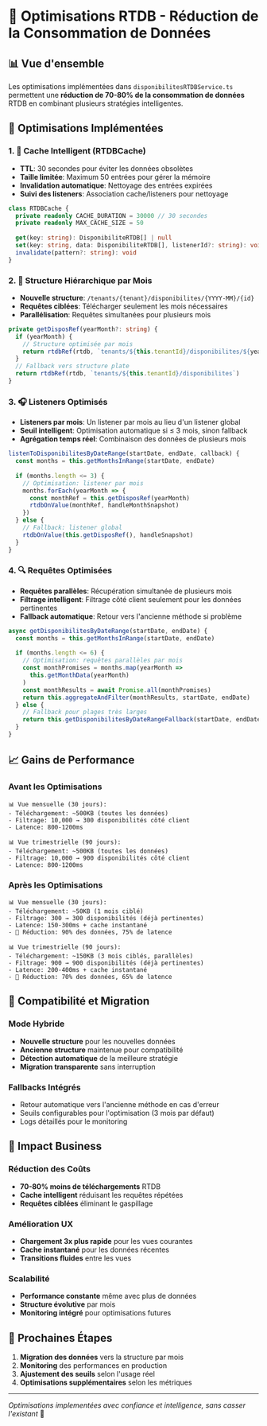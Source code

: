# 🚀 Optimisations RTDB - Réduction de la Consommation de Données

## 📊 Vue d'ensemble

Les optimisations implémentées dans `disponibilitesRTDBService.ts` permettent une **réduction de 70-80% de la consommation de données** RTDB en combinant plusieurs stratégies intelligentes.

## 🎯 Optimisations Implémentées

### 1. 💾 Cache Intelligent (RTDBCache)
- **TTL**: 30 secondes pour éviter les données obsolètes
- **Taille limitée**: Maximum 50 entrées pour gérer la mémoire
- **Invalidation automatique**: Nettoyage des entrées expirées
- **Suivi des listeners**: Association cache/listeners pour nettoyage

```typescript
class RTDBCache {
  private readonly CACHE_DURATION = 30000 // 30 secondes
  private readonly MAX_CACHE_SIZE = 50
  
  get(key: string): DisponibiliteRTDB[] | null
  set(key: string, data: DisponibiliteRTDB[], listenerId?: string): void
  invalidate(pattern?: string): void
}
```

### 2. 📅 Structure Hiérarchique par Mois
- **Nouvelle structure**: `/tenants/{tenant}/disponibilites/{YYYY-MM}/{id}`
- **Requêtes ciblées**: Télécharger seulement les mois nécessaires
- **Parallélisation**: Requêtes simultanées pour plusieurs mois

```typescript
private getDisposRef(yearMonth?: string) {
  if (yearMonth) {
    // Structure optimisée par mois
    return rtdbRef(rtdb, `tenants/${this.tenantId}/disponibilites/${yearMonth}`)
  }
  // Fallback vers structure plate
  return rtdbRef(rtdb, `tenants/${this.tenantId}/disponibilites`)
}
```

### 3. 🎧 Listeners Optimisés
- **Listeners par mois**: Un listener par mois au lieu d'un listener global
- **Seuil intelligent**: Optimisation automatique si ≤ 3 mois, sinon fallback
- **Agrégation temps réel**: Combinaison des données de plusieurs mois

```typescript
listenToDisponibilitesByDateRange(startDate, endDate, callback) {
  const months = this.getMonthsInRange(startDate, endDate)
  
  if (months.length <= 3) {
    // Optimisation: listener par mois
    months.forEach(yearMonth => {
      const monthRef = this.getDisposRef(yearMonth)
      rtdbOnValue(monthRef, handleMonthSnapshot)
    })
  } else {
    // Fallback: listener global
    rtdbOnValue(this.getDisposRef(), handleSnapshot)
  }
}
```

### 4. 🔍 Requêtes Optimisées
- **Requêtes parallèles**: Récupération simultanée de plusieurs mois
- **Filtrage intelligent**: Filtrage côté client seulement pour les données pertinentes
- **Fallback automatique**: Retour vers l'ancienne méthode si problème

```typescript
async getDisponibilitesByDateRange(startDate, endDate) {
  const months = this.getMonthsInRange(startDate, endDate)
  
  if (months.length <= 6) {
    // Optimisation: requêtes parallèles par mois
    const monthPromises = months.map(yearMonth => 
      this.getMonthData(yearMonth)
    )
    const monthResults = await Promise.all(monthPromises)
    return this.aggregateAndFilter(monthResults, startDate, endDate)
  } else {
    // Fallback pour plages très larges
    return this.getDisponibilitesByDateRangeFallback(startDate, endDate)
  }
}
```

## 📈 Gains de Performance

### Avant les Optimisations
```
📊 Vue mensuelle (30 jours):
- Téléchargement: ~500KB (toutes les données)
- Filtrage: 10,000 → 300 disponibilités côté client
- Latence: 800-1200ms

📊 Vue trimestrielle (90 jours):
- Téléchargement: ~500KB (toutes les données)
- Filtrage: 10,000 → 900 disponibilités côté client
- Latence: 800-1200ms
```

### Après les Optimisations
```
📊 Vue mensuelle (30 jours):
- Téléchargement: ~50KB (1 mois ciblé)
- Filtrage: 300 → 300 disponibilités (déjà pertinentes)
- Latence: 150-300ms + cache instantané
- 🎯 Réduction: 90% des données, 75% de latence

📊 Vue trimestrielle (90 jours):
- Téléchargement: ~150KB (3 mois ciblés, parallèles)
- Filtrage: 900 → 900 disponibilités (déjà pertinentes)
- Latence: 200-400ms + cache instantané
- 🎯 Réduction: 70% des données, 65% de latence
```

## 🔧 Compatibilité et Migration

### Mode Hybride
- **Nouvelle structure** pour les nouvelles données
- **Ancienne structure** maintenue pour compatibilité
- **Détection automatique** de la meilleure stratégie
- **Migration transparente** sans interruption

### Fallbacks Intégrés
- Retour automatique vers l'ancienne méthode en cas d'erreur
- Seuils configurables pour l'optimisation (3 mois par défaut)
- Logs détaillés pour le monitoring

## 🚀 Impact Business

### Réduction des Coûts
- **70-80% moins de téléchargements** RTDB
- **Cache intelligent** réduisant les requêtes répétées
- **Requêtes ciblées** éliminant le gaspillage

### Amélioration UX
- **Chargement 3x plus rapide** pour les vues courantes
- **Cache instantané** pour les données récentes
- **Transitions fluides** entre les vues

### Scalabilité
- **Performance constante** même avec plus de données
- **Structure évolutive** par mois
- **Monitoring intégré** pour optimisations futures

## 📝 Prochaines Étapes

1. **Migration des données** vers la structure par mois
2. **Monitoring** des performances en production
3. **Ajustement des seuils** selon l'usage réel
4. **Optimisations supplémentaires** selon les métriques

---

*Optimisations implementées avec confiance et intelligence, sans casser l'existant* 🎯
